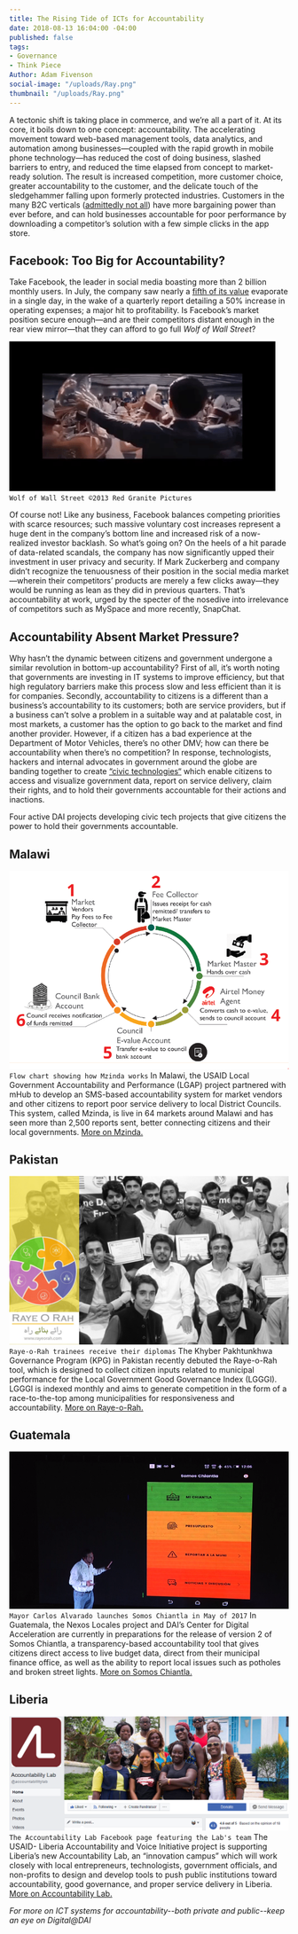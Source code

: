 ```yaml
---
title: The Rising Tide of ICTs for Accountability
date: 2018-08-13 16:04:00 -04:00
published: false
tags:
- Governance
- Think Piece
Author: Adam Fivenson
social-image: "/uploads/Ray.png"
thumbnail: "/uploads/Ray.png"
---
```


A tectonic shift is taking place in commerce, and we’re all a part of it. At its core, it boils down to one concept: accountability. The accelerating movement toward web-based management tools, data analytics, and automation among businesses—coupled with the rapid growth in mobile phone technology—has reduced the cost of doing business, slashed barriers to entry, and reduced the time elapsed from concept to market-ready solution. The result is increased competition, more customer choice, greater accountability to the customer, and the delicate touch of the sledgehammer falling upon formerly protected industries. Customers in the many B2C verticals ([admittedly not all](https://www.washingtonpost.com/news/theworldpost/wp/2018/08/13/middle-class/?hpid=hp_no-name_opinion-card-f-2%3Ahomepage%2Fstory)) have more bargaining power than ever before, and can hold businesses accountable for poor performance by downloading a competitor’s solution with a few simple clicks in the app store.

<!--more-->

## Facebook: Too Big for Accountability?

Take Facebook, the leader in social media boasting more than 2 billion monthly users. In July, the company saw nearly a [fifth of its value](https://www.msn.com/en-us/money/topstocks/why-facebook-inc-stock-dropped-112percent-in-july/ar-BBLHLym) evaporate in a single day, in the wake of a quarterly report detailing a 50% increase in operating expenses; a major hit to profitability. Is Facebook’s market position secure enough—and are their competitors distant enough in the rear view mirror—that they can afford to go full *Wolf of Wall Street*?

![wws2.gif](/uploads/wws2.gif)
`Wolf of Wall Street ©2013 Red Granite Pictures`

Of course not! Like any business, Facebook balances competing priorities with scarce resources; such massive voluntary cost increases represent a huge dent in the company’s bottom line and increased risk of a now-realized investor backlash. So what’s going on? On the heels of a hit parade of data-related scandals, the company has now significantly upped their investment in user privacy and security. If Mark Zuckerberg and company didn’t recognize the tenuousness of their position in the social media market—wherein their competitors’ products are merely a few clicks away—they would be running as lean as they did in previous quarters. That’s accountability at work, urged by the specter of the nosedive into irrelevance of competitors such as MySpace and more recently, SnapChat. 

## Accountability Absent Market Pressure?

Why hasn’t the dynamic between citizens and government undergone a similar revolution in bottom-up accountability? First of all, it’s worth noting that governments are investing in IT systems to improve efficiency, but that high regulatory barriers make this process slow and less efficient than it is for companies. Secondly, accountability to citizens is a different than a business’s accountability to its customers; both are service providers, but if a business can’t solve a problem in a suitable way and at palatable cost, in most markets, a customer has the option to go back to the market and find another provider. However, if a citizen has a bad experience at the Department of Motor Vehicles, there’s no other DMV; how can there be accountability when there’s no competition? In response, technologists, hackers and internal advocates in government around the globe are banding together to create [“civic technologies“](https://en.wikipedia.org/wiki/Civic_technology) which enable citizens to access and visualize government data, report on service delivery, claim their rights, and to hold their governments accountable for their actions and inactions. 

Four active DAI projects developing civic tech projects that give citizens the power to hold their governments accountable. 

## Malawi 
![LGAP graphic.PNG](/uploads/LGAP%20graphic.PNG)
`Flow chart showing how Mzinda works`
In Malawi, the USAID Local Government Accountability and Performance (LGAP) project partnered with mHub to develop an SMS-based accountability system for market vendors and other citizens to report poor service delivery to local District Councils. This system, called Mzinda, is live in 64 markets around Malawi and has seen more than 2,500 reports sent, better connecting citizens and their local governments. 
[More on Mzinda.](http://mzinda.com/home)


## Pakistan 
![RR.PNG](/uploads/RR.PNG)
`Raye-o-Rah trainees receive their diplomas`
The Khyber Pakhtunkhwa Governance Program (KPG) in Pakistan recently debuted the Raye-o-Rah tool, which is designed to collect citizen inputs related to municipal performance for the Local Government Good Governance Index (LGGGI). LGGGI is indexed monthly and aims to generate competition in the form of a race-to-the-top among municipalities for responsiveness and accountability. 
[More on Raye-o-Rah.](www.rayeorah.comz) 

## Guatemala 
![main menu.png](/uploads/main%20menu.png)
`Mayor Carlos Alvarado launches Somos Chiantla in May of 2017`
In Guatemala, the Nexos Locales project and DAI’s Center for Digital Acceleration are currently in preparations for the release of version 2 of Somos Chiantla, a transparency-based accountability tool that gives citizens direct access to live budget data, direct from their municipal finance office, as well as the ability to report local issues such as potholes and broken street lights. 
[More on Somos Chiantla.]( https://dai-global-digital.com/forking-with-design-thinking-in-guatemala.html)

## Liberia
![AL.PNG](/uploads/AL.PNG)
`The Accountability Lab Facebook page featuring the Lab's team`
The USAID- Liberia Accountability and Voice Initiative project is supporting Liberia’s new Accountability Lab, an “innovation campus” which will work closely with local entrepreneurs, technologists, government officials, and non-profits to design and develop tools to push public institutions toward accountability, good governance, and proper service delivery in Liberia. 
[More on Accountability Lab.](https://www.facebook.com/accountabilitylab) 

*For more on ICT systems for accountability--both private and public--keep an eye on Digital@DAI*
